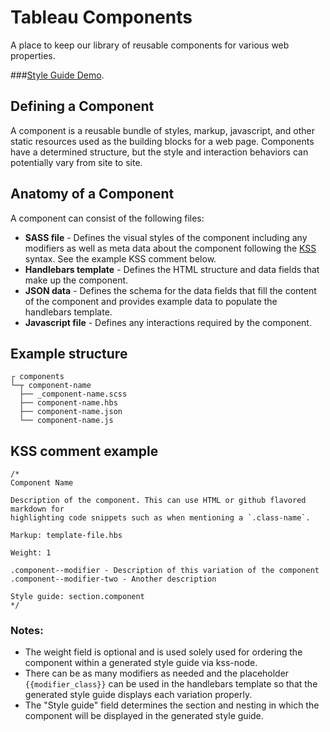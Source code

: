 # Tableau Components

A place to keep our library of reusable components for various web properties.
 
###[Style Guide Demo](http://tableau-mkt.github.io/components/styleguide/).

## Defining a Component
A component is a reusable bundle of styles, markup, javascript, and other static
resources used as the building blocks for a web page. Components have a
determined structure, but the style and interaction behaviors can potentially 
vary from site to site. 

## Anatomy of a Component
A component can consist of the following files:
* **SASS file** - Defines the visual styles of the component including any 
modifiers as well as meta data about the component following the 
[KSS](http://warpspire.com/kss/) syntax. See the example KSS comment below.
* **Handlebars template** - Defines the HTML structure and data fields that make
up the component.
* **JSON data** - Defines the schema for the data fields that fill the content
of the component and provides example data to populate the handlebars template.
* **Javascript file** - Defines any interactions required by the component.

## Example structure
```
┌ components
└─┬ component-name
  ├── _component-name.scss
  ├── component-name.hbs
  ├── component-name.json
  └── component-name.js
```

## KSS comment example
```
/*
Component Name

Description of the component. This can use HTML or github flavored markdown for
highlighting code snippets such as when mentioning a `.class-name`.

Markup: template-file.hbs

Weight: 1

.component--modifier - Description of this variation of the component
.component--modifier-two - Another description

Style guide: section.component
*/

```

### Notes:
* The weight field is optional and is used solely used for ordering the 
component within a generated style guide via kss-node.
* There can be as many modifiers as needed and the placeholder 
`{{modifier_class}}` can be used in the handlebars template so that the 
generated style guide displays each variation properly.
* The "Style guide" field determines the section and nesting in which the 
component will be displayed in the generated style guide.
